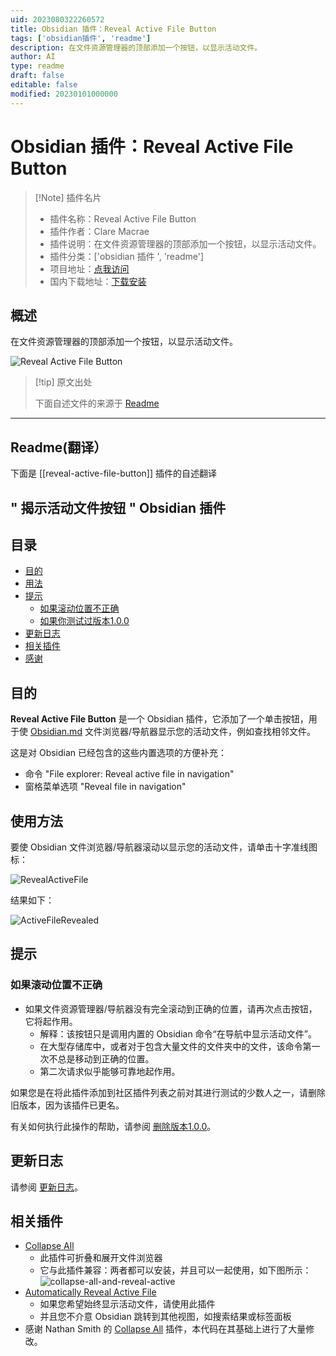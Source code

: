 ```yaml
---
uid: 2023080322260572
title: Obsidian 插件：Reveal Active File Button
tags: ['obsidian插件', 'readme']
description: 在文件资源管理器的顶部添加一个按钮，以显示活动文件。
author: AI
type: readme
draft: false
editable: false
modified: 20230101000000
---
```


# Obsidian 插件：Reveal Active File Button

> [!Note] 插件名片
> - 插件名称：Reveal Active File Button
> - 插件作者：Clare Macrae
> - 插件说明：在文件资源管理器的顶部添加一个按钮，以显示活动文件。
> - 插件分类：['obsidian 插件 ', 'readme']
> - 项目地址：[点我访问](https://github.com/claremacrae/reveal-active-file-button-plugin)
> - 国内下载地址：[下载安装](https://pkmer.cn/products/plugin/pluginMarket/?reveal-active-file-button)

## 概述

在文件资源管理器的顶部添加一个按钮，以显示活动文件。

![Reveal Active File Button](https://cdn.pkmer.cn/covers/reveal-active-file-button.png!pkmer)

> [!tip] 原文出处
>
>下面自述文件的来源于 [Readme](https://ghproxy.net/https://raw.githubusercontent.com/claremacrae/reveal-active-file-button-plugin/main/README.md)
>

---

## Readme(翻译）

下面是 [[reveal-active-file-button]] 插件的自述翻译

## " 揭示活动文件按钮 " Obsidian 插件

<!-- toc -->

## 目录

  * [目的](#purpose)
  * [用法](#usage)
  * [提示](#tips)
    * [如果滚动位置不正确](#if-scroll-position-isnt-quite-correct)
    * [如果你测试过版本1.0.0](#if-you-tested-version-100)
  * [更新日志](#changelog)
  * [相关插件](#related-plugins)
  * [感谢](#thanks)<!-- endToc -->

## 目的

**Reveal Active File Button** 是一个 Obsidian 插件，它添加了一个单击按钮，用于使 [Obsidian.md](https://obsidian.md) 文件浏览器/导航器显示您的活动文件，例如查找相邻文件。

这是对 Obsidian 已经包含的这些内置选项的方便补充：

- 命令 "File explorer: Reveal active file in navigation"
- 窗格菜单选项 "Reveal file in navigation"

## 使用方法

要使 Obsidian 文件浏览器/导航器滚动以显示您的活动文件，请单击十字准线图标：

![RevealActiveFile](docs/images/reveal-active-file-icon.png)

结果如下：

![ActiveFileRevealed](docs/images/active-file-highlighted.png)

## 提示

### 如果滚动位置不正确

- 如果文件资源管理器/导航器没有完全滚动到正确的位置，请再次点击按钮，它将起作用。
  - 解释：该按钮只是调用内置的 Obsidian 命令“在导航中显示活动文件”。
  - 在大型存储库中，或者对于包含大量文件的文件夹中的文件，该命令第一次不总是移动到正确的位置。
  - 第二次请求似乎能够可靠地起作用。

如果您是在将此插件添加到社区插件列表之前对其进行测试的少数人之一，请删除旧版本，因为该插件已更名。

有关如何执行此操作的帮助，请参阅 [删除版本1.0.0](docs/RemoveV100.md)。

## 更新日志

请参阅 [更新日志](CHANGELOG.md)。

## 相关插件

- [Collapse All](https://github.com/OfficerHalf/obsidian-collapse-all)
  - 此插件可折叠和展开文件浏览器
  - 它与此插件兼容：两者都可以安装，并且可以一起使用，如下图所示：
  ![collapse-all-and-reveal-active](docs/images/collapse-all-and-reveal-active.png)
- [Automatically Reveal Active File](https://github.com/shichongrui/obsidian-reveal-active-file)
  - 如果您希望始终显示活动文件，请使用此插件
  - 并且您不介意 Obsidian 跳转到其他视图，如搜索结果或标签面板
- 感谢 Nathan Smith 的 [Collapse All](https://github.com/OfficerHalf/obsidian-collapse-all) 插件，本代码在其基础上进行了大量修改。



